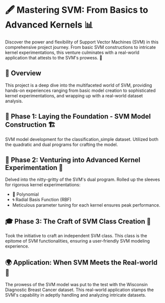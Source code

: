 # 🖋️ Mastering SVM: From Basics to Advanced Kernels 📊
Discover the power and flexibility of Support Vector Machines (SVM) in this comprehensive project journey. From basic SVM constructions to intricate kernel experimentations, this venture culminates with a real-world application that attests to the SVM's prowess. 🚀

## 📘 Overview
This project is a deep dive into the multifaceted world of SVM, providing hands-on experiences ranging from basic model creation to sophisticated kernel experimentations, and wrapping up with a real-world dataset analysis.

## 🚀 Phase 1: Laying the Foundation - SVM Model Construction 🏗️
SVM model development for the classification_simple dataset.
Utilized both the quadratic and dual programs for crafting the model.
## 🔬 Phase 2: Venturing into Advanced Kernel Experimentation 🧪
Delved into the nitty-gritty of the SVM's dual program.
Rolled up the sleeves for rigorous kernel experimentations:
- 🧮 Polynomial
- 🌀 Radial Basis Function (RBF)
- Meticulous parameter tuning for each kernel ensures peak performance.


## 🎓 Phase 3: The Craft of SVM Class Creation 📜
Took the initiative to craft an independent SVM class.
This class is the epitome of SVM functionalities, ensuring a user-friendly SVM modeling experience.
## 🌍 Application: When SVM Meets the Real-world 🏥
The prowess of the SVM model was put to the test with the Wisconsin Diagnostic Breast Cancer dataset.
This real-world application stamps the SVM's capability in adeptly handling and analyzing intricate datasets.


